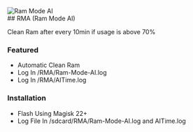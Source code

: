 <img src="rma.png" alt="Ram Mode AI"/>

<br />
## RMA (Ram Mode AI)

Clean Ram after every 10min if usage is above 70%

### Featured

- Automatic Clean Ram
- Log In /RMA/Ram-Mode-AI.log
- Log In /RMA/AITime.log

### Installation

- Flash Using Magisk 22+
- Log File In /sdcard/RMA/Ram-Mode-AI.log and AITime.log
